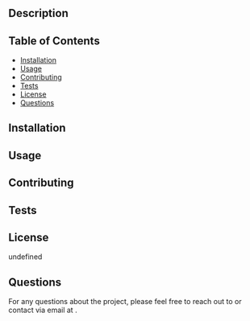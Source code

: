 # 
## Description

## Table of Contents
- [Installation](#installation)
- [Usage](#usage)
- [Contributing](#contributing)
- [Tests](#tests)
- [License](#license)
- [Questions](#questions)
## Installation

## Usage

## Contributing

## Tests

## License
undefined
## Questions
For any questions about the project, please feel free to reach out to [](https://github.com/) or contact via email at .
